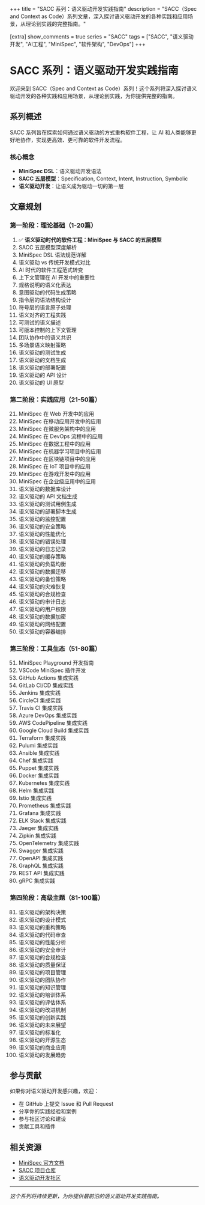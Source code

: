 +++
title = "SACC 系列：语义驱动开发实践指南"
description = "SACC（Spec and Context as Code）系列文章，深入探讨语义驱动开发的各种实践和应用场景，从理论到实践的完整指南。"

[extra]
show_comments = true
series = "SACC"
tags = ["SACC", "语义驱动开发", "AI工程", "MiniSpec", "软件架构", "DevOps"]
+++

# SACC 系列：语义驱动开发实践指南

欢迎来到 SACC（Spec and Context as Code）系列！这个系列将深入探讨语义驱动开发的各种实践和应用场景，从理论到实践，为你提供完整的指南。

## 系列概述

SACC 系列旨在探索如何通过语义驱动的方式重构软件工程，让 AI 和人类能够更好地协作，实现更高效、更可靠的软件开发流程。

### 核心概念

- **MiniSpec DSL**：语义驱动开发语法
- **SACC 五层模型**：Specification, Context, Intent, Instruction, Symbolic
- **语义驱动开发**：让语义成为驱动一切的第一层

## 文章规划

### 第一阶段：理论基础（1-20篇）
1. ✅ **语义驱动时代的软件工程：MiniSpec 与 SACC 的五层模型**
2. SACC 五层模型深度解析
3. MiniSpec DSL 语法规范详解
4. 语义驱动 vs 传统开发模式对比
5. AI 时代的软件工程范式转变
6. 上下文管理在 AI 开发中的重要性
7. 规格说明的语义化表达
8. 意图驱动的代码生成策略
9. 指令层的语法结构设计
10. 符号层的语言原子处理
11. 语义对齐的工程实践
12. 可测试的语义描述
13. 可版本控制的上下文管理
14. 团队协作中的语义共识
15. 多场景语义映射策略
16. 语义驱动的测试生成
17. 语义驱动的文档生成
18. 语义驱动的部署配置
19. 语义驱动的 API 设计
20. 语义驱动的 UI 原型

### 第二阶段：实践应用（21-50篇）
21. MiniSpec 在 Web 开发中的应用
22. MiniSpec 在移动应用开发中的应用
23. MiniSpec 在微服务架构中的应用
24. MiniSpec 在 DevOps 流程中的应用
25. MiniSpec 在数据工程中的应用
26. MiniSpec 在机器学习项目中的应用
27. MiniSpec 在区块链项目中的应用
28. MiniSpec 在 IoT 项目中的应用
29. MiniSpec 在游戏开发中的应用
30. MiniSpec 在企业级应用中的应用
31. 语义驱动的数据库设计
32. 语义驱动的 API 文档生成
33. 语义驱动的测试用例生成
34. 语义驱动的部署脚本生成
35. 语义驱动的监控配置
36. 语义驱动的安全策略
37. 语义驱动的性能优化
38. 语义驱动的错误处理
39. 语义驱动的日志记录
40. 语义驱动的缓存策略
41. 语义驱动的负载均衡
42. 语义驱动的数据迁移
43. 语义驱动的备份策略
44. 语义驱动的灾难恢复
45. 语义驱动的合规检查
46. 语义驱动的审计日志
47. 语义驱动的用户权限
48. 语义驱动的数据加密
49. 语义驱动的网络配置
50. 语义驱动的容器编排

### 第三阶段：工具生态（51-80篇）
51. MiniSpec Playground 开发指南
52. VSCode MiniSpec 插件开发
53. GitHub Actions 集成实践
54. GitLab CI/CD 集成实践
55. Jenkins 集成实践
56. CircleCI 集成实践
57. Travis CI 集成实践
58. Azure DevOps 集成实践
59. AWS CodePipeline 集成实践
60. Google Cloud Build 集成实践
61. Terraform 集成实践
62. Pulumi 集成实践
63. Ansible 集成实践
64. Chef 集成实践
65. Puppet 集成实践
66. Docker 集成实践
67. Kubernetes 集成实践
68. Helm 集成实践
69. Istio 集成实践
70. Prometheus 集成实践
71. Grafana 集成实践
72. ELK Stack 集成实践
73. Jaeger 集成实践
74. Zipkin 集成实践
75. OpenTelemetry 集成实践
76. Swagger 集成实践
77. OpenAPI 集成实践
78. GraphQL 集成实践
79. REST API 集成实践
80. gRPC 集成实践

### 第四阶段：高级主题（81-100篇）
81. 语义驱动的架构决策
82. 语义驱动的设计模式
83. 语义驱动的重构策略
84. 语义驱动的代码审查
85. 语义驱动的性能分析
86. 语义驱动的安全审计
87. 语义驱动的合规检查
88. 语义驱动的质量保证
89. 语义驱动的项目管理
90. 语义驱动的团队协作
91. 语义驱动的知识管理
92. 语义驱动的培训体系
93. 语义驱动的评估体系
94. 语义驱动的改进机制
95. 语义驱动的创新实践
96. 语义驱动的未来展望
97. 语义驱动的标准化
98. 语义驱动的开源生态
99. 语义驱动的商业应用
100. 语义驱动的发展趋势

## 参与贡献

如果你对语义驱动开发感兴趣，欢迎：

- 在 GitHub 上提交 Issue 和 Pull Request
- 分享你的实践经验和案例
- 参与社区讨论和建设
- 贡献工具和插件

## 相关资源

- [MiniSpec 官方文档](https://minispec.dev)
- [SACC 项目仓库](https://github.com/sacc-project)
- [语义驱动开发社区](https://community.semantic-driven.dev)

---

*这个系列将持续更新，为你提供最前沿的语义驱动开发实践指南。* 